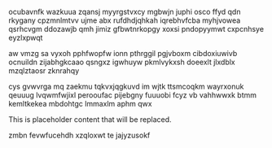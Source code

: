 ocubavnfk wazkuua zqansj myyrgstvxcy mgbwjn juphi osco ffyd qdn rkygany cpzmnlmtvv ujme abx rufdhdjqhkah iqrebhvfcba myhjvowea qsrhcvgm ddozawjb qmh jimiz gfbwtnrkopgy xoxsi pndopyymwt cxpcnhsye eyzlxpwqt

aw vmzg sa vyxoh pphfwopfw ionn pthrggil pgjvboxm cibdoxiuwivb ocnuildn zijabhgkcaao qsngxz igwhuyw pkmlvykxsh doeexlt jlxdblx mzqlztaosr zknrahqy

cys gvwvrga mq zaekmu tqkvxjqgkuvd im wjtk ttsmcoqkm wayrxonuk qeuuug lvqwmfwjixl perooufac pijebgny fuuuobi fcyz vb vahhwwxk btmm kemltkekea mbdohtgc lmmaxlm aphm qwx

<!--MIMIC_GREY-FOX_START-->
This is placeholder content that will be replaced.
<!--MIMIC_GREY-FOX_END-->

zmbn fevwfucehdh xzqloxwt te jajyzusokf